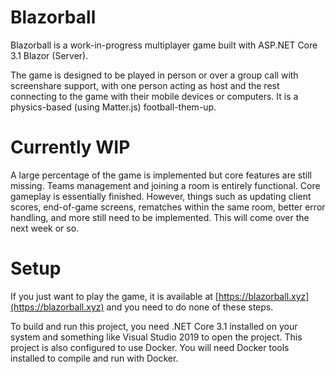 # Blazorball
 
Blazorball is a work-in-progress multiplayer game built with ASP.NET Core 3.1 Blazor (Server).

The game is designed to be played in person or over a group call with screenshare support, with one person acting as host and the rest connecting to the game with their mobile devices or computers. It is a physics-based (using Matter.js) football-them-up.

# Currently WIP

A large percentage of the game is implemented but core features are still missing. Teams management and joining a room is entirely functional. Core gameplay is essentially finished. However, things such as updating client scores, end-of-game screens, rematches within the same room, better error handling, and more still need to be implemented. This will come over the next week or so.

# Setup

If you just want to play the game, it is available at [https://blazorball.xyz](https://blazorball.xyz) and you need to do none of these steps.

To build and run this project, you need .NET Core 3.1 installed on your system and something like Visual Studio 2019 to open the project. This project is also configured to use Docker. You will need Docker tools installed to compile and run with Docker.
